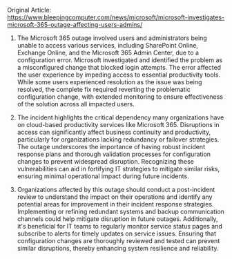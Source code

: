 Original Article: https://www.bleepingcomputer.com/news/microsoft/microsoft-investigates-microsoft-365-outage-affecting-users-admins/

1) The Microsoft 365 outage involved users and administrators being unable to access various services, including SharePoint Online, Exchange Online, and the Microsoft 365 Admin Center, due to a configuration error. Microsoft investigated and identified the problem as a misconfigured change that blocked login attempts. The error affected the user experience by impeding access to essential productivity tools. While some users experienced resolution as the issue was being resolved, the complete fix required reverting the problematic configuration change, with extended monitoring to ensure effectiveness of the solution across all impacted users.

2) The incident highlights the critical dependency many organizations have on cloud-based productivity services like Microsoft 365. Disruptions in access can significantly affect business continuity and productivity, particularly for organizations lacking redundancy or failover strategies. The outage underscores the importance of having robust incident response plans and thorough validation processes for configuration changes to prevent widespread disruption. Recognizing these vulnerabilities can aid in fortifying IT strategies to mitigate similar risks, ensuring minimal operational impact during future incidents.

3) Organizations affected by this outage should conduct a post-incident review to understand the impact on their operations and identify any potential areas for improvement in their incident response strategies. Implementing or refining redundant systems and backup communication channels could help mitigate disruption in future outages. Additionally, it's beneficial for IT teams to regularly monitor service status pages and subscribe to alerts for timely updates on service issues. Ensuring that configuration changes are thoroughly reviewed and tested can prevent similar disruptions, thereby enhancing system resilience and reliability.